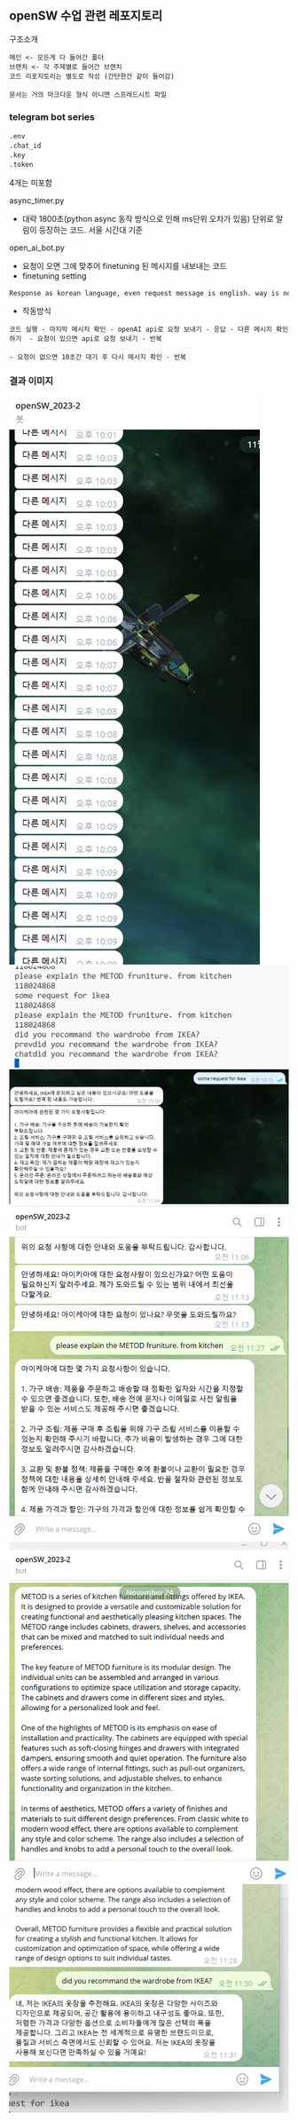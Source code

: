 ## openSW 수업 관련 레포지토리 

구조소개

```
메인 <- 모든게 다 들어간 폴더 
브랜치 <- 각 주제별로 들어간 브랜치 
코드 리포지토리는 별도로 작성 (간단한건 같이 들어감) 

문서는 거의 마크다운 형식 아니면 스프레드시트 파일 
```

### telegram bot series 

```bash
.env
.chat_id
.key
.token
```
4개는 미포함 

async_timer.py
* 대략 1800초(python async 동작 방식으로 인해 ms단위 오차가 있음) 단위로 알림이 등장하는 코드. 서울 시간대 기준 

open_ai_bot.py 
* 요청이 오면 그에 맞추어 finetuning 된 메시지를 내보내는 코드 
* finetuning setting 
```markdown
Response as korean language, even request message is english. way is not limited. It can be enable translate English to Korean
```
* 작동방식 
```
코드 실행 - 마지막 메시지 확인 - openAI api로 요청 보내기 - 응답 - 다른 메시지 확인하기  - 요청이 있으면 api로 요청 보내기 - 반복
                                                                                    - 요청이 없으면 10초간 대기 후 다시 메시지 확인 - 반복  
```

### 결과 이미지 

![2번 알림 메시지](resources/2023-11-24_144357.png)
![3번 요청 응답 메시지-콘솔 텍스트](resources/2023-11-24_113052.png)
![3번 요청 응답 메시지-첫 요청](resources/2023-11-24_145059.png)
![3번 요청 응답 메시지 - 추가 설명](resources/2023-11-24_112945.png)
![3번 요청 응답 메시지 - 파인튜닝 실패](resources/2023-11-24_112956.png)
![3번 요청 응답 메시지 - 파인튜닝 성공](resources/2023-11-24_113116.png)